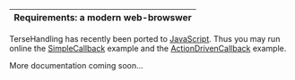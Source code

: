 | Requirements: a modern web-browswer |
|:------------------------------------|

TerseHandling has recently been ported to [JavaScript](http://en.wikipedia.org/wiki/JavaScript). Thus you may run online the [SimpleCallback](http://otrolado.info/local/tersehandling-latest/TerseHandling.js/BoringClickAndDrag/war/Boring.html) example and the [ActionDrivenCallback](http://otrolado.info/local/tersehandling-latest/TerseHandling.js/TuplesTerse/war/TuplesTerse.html) example.

More documentation coming soon...


